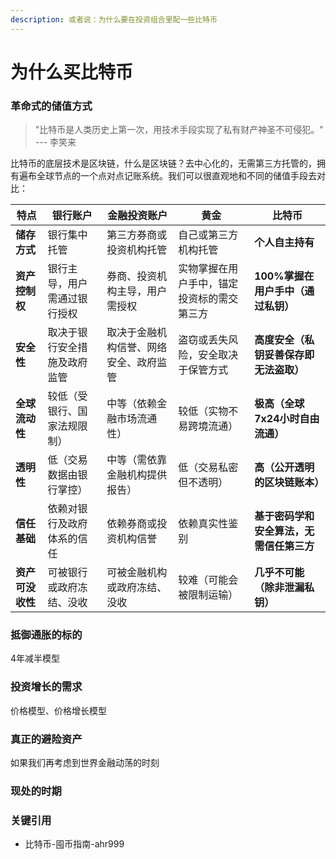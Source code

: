 ```yaml
---
description: 或者说：为什么要在投资组合里配一些比特币
---
```


# 为什么买比特币

### 革命式的储值方式

> "比特币是人类历史上第一次，用技术手段实现了私有财产神圣不可侵犯。"  --- 李笑来

比特币的底层技术是区块链，什么是区块链？去中心化的，无需第三方托管的，拥有遍布全球节点的一个点对点记账系统。我们可以很直观地和不同的储值手段去对比：

| 特点         | 银行账户           | 金融投资账户              | 黄金                    | 比特币                    |
| ---------- | -------------- | ------------------- | --------------------- | ---------------------- |
| **储存方式**   | 银行集中托管         | 第三方券商或投资机构托管        | 自己或第三方机构托管            | **个人自主持有**             |
| **资产控制权**  | 银行主导，用户需通过银行授权 | 券商、投资机构主导，用户需授权     | 实物掌握在用户手中，锚定投资标的需交第三方 | **100%掌握在用户手中（通过私钥）**  |
| **安全性**    | 取决于银行安全措施及政府监管 | 取决于金融机构信誉、网络安全、政府监管 | 盗窃或丢失风险，安全取决于保管方式     | **高度安全（私钥妥善保存即无法盗取）**  |
| **全球流动性**  | 较低（受银行、国家法规限制） | 中等（依赖金融市场流通性）       | 较低（实物不易跨境流通）          | **极高（全球7x24小时自由流通）**   |
| **透明性**    | 低（交易数据由银行掌控）   | 中等（需依靠金融机构提供报告）     | 低（交易私密但不透明）           | **高（公开透明的区块链账本）**      |
| **信任基础**   | 依赖对银行及政府体系的信任  | 依赖券商或投资机构信誉         | 依赖真实性鉴别               | **基于密码学和安全算法，无需信任第三方** |
| **资产可没收性** | 可被银行或政府冻结、没收   | 可被金融机构或政府冻结、没收      | 较难（可能会被限制运输）          | **几乎不可能（除非泄漏私钥）**      |



### 抵御通胀的标的

4年减半模型



### 投资增长的需求

价格模型、价格增长模型



### 真正的避险资产

如果我们再考虑到世界金融动荡的时刻



### 现处的时期







### 关键引用

* 比特币-囤币指南-ahr999
